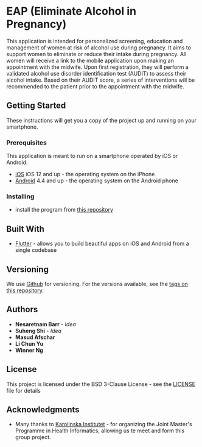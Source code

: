 # EAP (Eliminate Alcohol in Pregnancy)

This application is intended for personalized screening, education and management of women at risk of alcohol use during pregnancy. It aims to support women to eliminate or reduce their intake during pregnancy. All women will receive a link to the mobile application upon making an appointment with the midwife. Upon first registration, they will perform a validated alcohol use disorder identification test (AUDIT) to assess their alcohol intake. Based on their AUDIT score, a series of interventions will be recommended to the patient prior to the appointment with the midwife.

## Getting Started

These instructions will get you a copy of the project up and running on your smartphone. 

### Prerequisites

This application is meant to run on a smartphone operated by iOS or Android:

* [iOS](https://www.apple.com/lae/ios/ios-12/) iOS 12 and up - the operating system on the iPhone
* [Android](https://www.android.com/) 4.4 and up - the operating system on the Android phone

### Installing

* install the program from [this repository](https://github.com/Afsharov/EAP)

## Built With

* [Flutter](https://flutter.dev/) - allows you to build beautiful apps on iOS and Android from a single codebase

## Versioning

We use [Github](https://github.com/) for versioning. For the versions available, see the [tags on this repository](https://github.com/Afsharov/EAP).

## Authors

* **Nesaretnam Barr** - *Idea*
* **Suheng Shi** - *Idea*
* **Masud Afschar**
* **Li Chun Yu**
* **Winner Ng**

## License

This project is licensed under the BSD 3-Clause License - see the [LICENSE](LICENSE) file for details

## Acknowledgments

* Many thanks to [Karolinska Institutet](https://www.ki.se) - for organizing the Joint Master's Programme in Health Informatics, allowing us te meet and form this group project.

